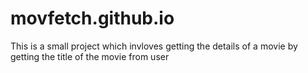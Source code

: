 # movfetch.github.io
This is a small project which invloves getting the details of a movie by getting the title of the movie from user
